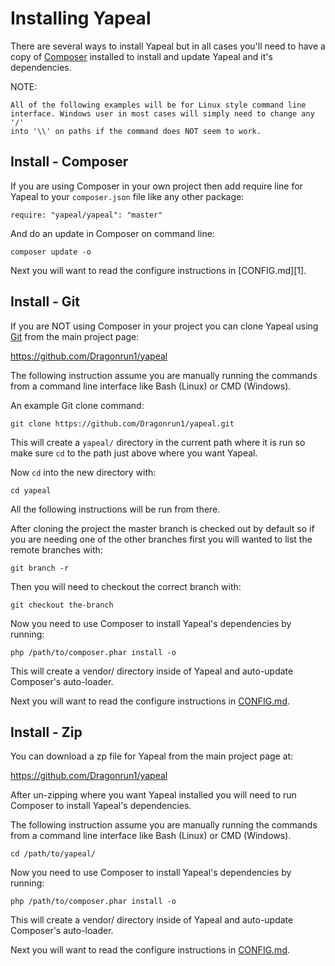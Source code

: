 Installing Yapeal
=================

There are several ways to install Yapeal but in all cases you'll need to have a
copy of [Composer](https://getcomposer.org/) installed to install and update
Yapeal and it's dependencies.

NOTE:

    All of the following examples will be for Linux style command line
    interface. Windows user in most cases will simply need to change any '/'
    into '\\' on paths if the command does NOT seem to work.

## Install - Composer

If you are using Composer in your own project then add require line for Yapeal
to your `composer.json` file like any other package:

```
require: "yapeal/yapeal": "master"
```

And do an update in Composer on command line:

```
composer update -o
```

Next you will want to read the configure instructions in [CONFIG.md][1].

## Install - Git

If you are NOT using Composer in your project you can clone Yapeal using
[Git](http://git-scm.com/) from the main project page:

https://github.com/Dragonrun1/yapeal

The following instruction assume you are manually running the commands from a
command line interface like Bash (Linux) or CMD (Windows).

An example Git clone command:

```
git clone https://github.com/Dragonrun1/yapeal.git
```

This will create a `yapeal/` directory in the current path where it is run so
make sure `cd` to the path just above where you want Yapeal.

Now `cd` into the new directory with:

```
cd yapeal
```

All the following instructions will be run from there.

After cloning the project the master branch is checked out by default so if you
are needing one of the other branches first you will wanted to list the remote
branches with:

```
git branch -r
```

Then you will need to checkout the correct branch with:

```
git checkout the-branch
```

Now you need to use Composer to install Yapeal's dependencies by running:

```
php /path/to/composer.phar install -o
```

This will create a vendor/ directory inside of Yapeal and auto-update Composer's
auto-loader.

Next you will want to read the configure instructions in [CONFIG.md](CONFIG.md).

## Install - Zip

You can download a zp file for Yapeal from the main project page at:

https://github.com/Dragonrun1/yapeal

After un-zipping where you want Yapeal installed you will need to run Composer
to install Yapeal's dependencies.

The following instruction assume you are manually running the commands from a
command line interface like Bash (Linux) or CMD (Windows).

```
cd /path/to/yapeal/
```

Now you need to use Composer to install Yapeal's dependencies by running:

```
php /path/to/composer.phar install -o
```

This will create a vendor/ directory inside of Yapeal and auto-update Composer's
auto-loader.

Next you will want to read the configure instructions in [CONFIG.md](CONFIG.md).
